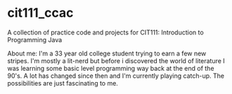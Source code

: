 # cit111_ccac
A collection of practice code and projects for CIT111: Introduction to Programming Java

About me:
I'm a 33 year old college student trying to earn a few new stripes. I'm mostly a lit-nerd but before i discovered the world of literature I was learning some basic level programming way back at the end of the 90's. A lot has changed since then and I'm currently playing catch-up. The possibilities are just fascinating to me.    
